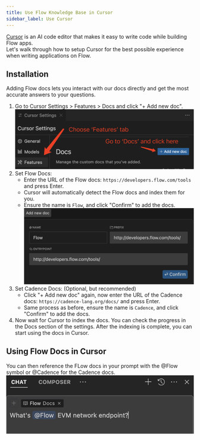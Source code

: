 ```yaml
---
title: Use Flow Knowledge Base in Cursor
sidebar_label: Use Cursor
---
```


[Cursor](https://www.cursor.com/) is an AI code editor that makes it easy to write code while building Flow apps.  
Let's walk through how to setup Cursor for the best possible experience when writing applications on Flow.

## Installation

Adding Flow docs lets you interact with our docs directly and get the most accurate answers to your questions.

1. Go to Cursor Settings > Features > Docs and click "+ Add new doc".
![Cursor Settings](./images//use-cursor-1.png)
2. Set Flow Docs:
    - Enter the URL of the Flow docs: `https://developers.flow.com/tools` and press Enter.
    - Cursor will automatically detect the Flow docs and index them for you.
    - Ensure the name is `Flow`, and click "Confirm" to add the docs.
![Cursor Settings](./images//use-cursor-2.png)
3. Set Cadence Docs: (Optional, but recommended)
    - Click "+ Add new doc" again, now enter the URL of the Cadence docs: `https://cadence-lang.org/docs/` and press Enter.
    - Same process as before, ensure the name is `Cadence`, and click "Confirm" to add the docs.
4. Now wait for Cursor to index the docs. You can check the progress in the Docs section of the settings. After the indexing is complete, you can start using the docs in Cursor.

## Using Flow Docs in Cursor

You can then reference the FLow docs in your prompt with the @Flow symbol or @Cadence for the Cadence docs.
![Cursor Settings](./images//use-cursor-3.png)
